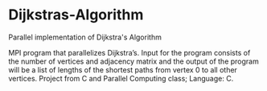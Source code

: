 # Dijkstras-Algorithm
Parallel implementation of Dijkstra's Algorithm

MPI program that parallelizes Dijkstra’s. Input for the program consists of the number of vertices and adjacency matrix and the output of the program will be a list of lengths of the shortest paths from vertex 0 to all other vertices. Project from C and Parallel Computing class; Language: C.

